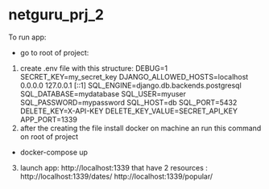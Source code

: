# netguru_prj_2
To run app:
- go to root of project:
1. create .env file with this structure:
DEBUG=1
SECRET_KEY=my_secret_key
DJANGO_ALLOWED_HOSTS=localhost 0.0.0.0 127.0.0.1 [::1]
SQL_ENGINE=django.db.backends.postgresql
SQL_DATABASE=mydatabase
SQL_USER=myuser
SQL_PASSWORD=mypassword
SQL_HOST=db
SQL_PORT=5432
DELETE_KEY=X-API-KEY
DELETE_KEY_VALUE=SECRET_API_KEY
APP_PORT=1339
2. after the creating the file install docker on machine an run this command on root of project
  - docker-compose up
3. launch app:
  http://localhost:1339 that have 2 resources :
  http://localhost:1339/dates/
  http://localhost:1339/popular/

